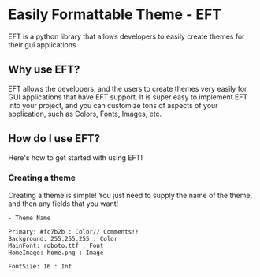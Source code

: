 # Easily Formattable Theme - EFT

EFT is a python library that allows developers to easily create themes for their gui applications

## Why use EFT?

EFT allows the developers, and the users to create themes very easily for GUI applications that have EFT support. It is super easy to implement EFT into your project, and you can customize tons of aspects of your application, such as Colors, Fonts, Images, etc.

## How do I use EFT?

Here's how to get started with using EFT!

### Creating a theme

Creating a theme is simple! You just need to supply the name of the theme, and then any fields that you want!
```eft
- Theme Name

Primary: #fc7b2b : Color// Comments!!
Background: 255,255,255 : Color
MainFont: roboto.ttf : Font
HomeImage: home.png : Image

FontSize: 16 : Int
```
